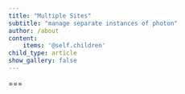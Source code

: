 ```yaml
---
title: "Multiple Sites"
subtitle: "manage separate instances of photon"
author: /about
content:
    items: '@self.children'
child_type: article
show_gallery: false
---
```




===
